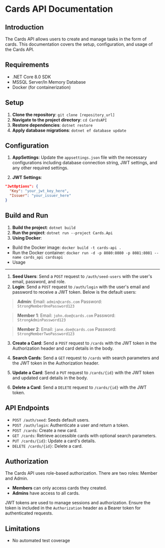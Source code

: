 # Cards API Documentation

## Introduction
The Cards API allows users to create and manage tasks in the form of cards. This documentation covers the setup, configuration, and usage of the Cards API.

## Requirements
- .NET Core 8.0 SDK
- MSSQL Server/In Memory Database
- Docker (for containerization)

## Setup
1. **Clone the repository**:
```git clone [repository_url]```
2. **Navigate to the project directory**:
```cd CardsAPI```
3. **Restore dependencies**:
```dotnet restore```
4. **Apply database migrations**: 
```dotnet ef database update```

## Configuration

1. **AppSettings**:
   Update the `appsettings.json` file with the necessary configurations including database connection string, JWT settings, and any other required settings.

2. **JWT Settings**:
```json
"JwtOptions": {
  "Key": "your_jwt_key_here",
  "Issuer": "your_issuer_here"
}
```

## Build and Run
1. **Build the project**:
```dotnet build```
2. **Run the project**:
```dotnet run --project Cards.Api```
3. **Using Docker**:
- Build the Docker image:
```docker build -t cards-api .```
- Run the Docker container:
```docker run -d -p 8080:8080 -p 8081:8081 --name cards_api cardsapi```
- Usage
-----

1.  **Seed Users**: Send a `POST` request to `/auth/seed-users` with the user's email, password, and role.
2.  **Login**: Send a `POST` request to `/auth/login` with the user's email and password to receive a JWT token. Below is the default users:
>**Admin**: Email: ```admin@cards.com``` Password: ```StrongMemberOnePassword123```

>**Member 1**: Email: ```john.doe@cards.com``` Password: ```StrongAdminPassword123```

> **Member 2**: Email: ```jane.doe@cards.com``` Password: ```StrongMemberTwoPassword123```

3.  **Create a Card**: Send a `POST` request to `/cards` with the JWT token in the Authorization header and card details in the body.

4.  **Search Cards**: Send a `GET` request to `/cards` with search parameters and the JWT token in the Authorization header.

5.  **Update a Card**: Send a `PUT` request to `/cards/{id}` with the JWT token and updated card details in the body.

6.  **Delete a Card**: Send a `DELETE` request to `/cards/{id}` with the JWT token.


API Endpoints
-------------

*   `POST /auth/seed`: Seeds default users.
*   `POST /auth/login`: Authenticate a user and return a token.
*   `POST /cards`: Create a new card.
*   `GET /cards`: Retrieve accessible cards with optional search parameters.
*   `PUT /cards/{id}`: Update a card's details.
*   `DELETE /cards/{id}`: Delete a card.

Authorization
-------------

The Cards API uses role-based authorization. There are two roles: Member and Admin.

*   **Members** can only access cards they created.
*   **Admins** have access to all cards.

JWT tokens are used to manage sessions and authorization. Ensure the token is included in the `Authorization` header as a Bearer token for authenticated requests.

Limitations
-------------
- No automated test coverage